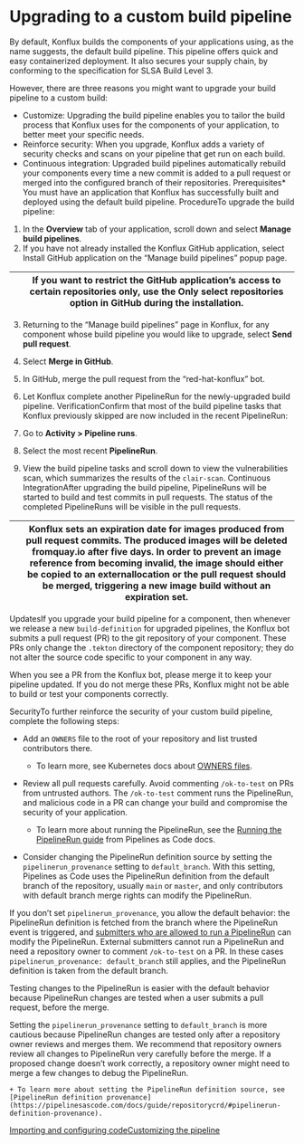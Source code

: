 Upgrading to a custom build pipeline
====================================

By default, Konflux builds the components of your applications using, as the name suggests, the default build pipeline. This pipeline offers quick and easy containerized deployment. It also secures your supply chain, by conforming to the specification for SLSA Build Level 3.

However, there are three reasons you might want to upgrade your build pipeline to a custom build:

* Customize: Upgrading the build pipeline enables you to tailor the build process that Konflux uses for the components of your application, to better meet your specific needs.
* Reinforce security: When you upgrade, Konflux adds a variety of security checks and scans on your pipeline that get run on each build.
* Continuous integration: Upgraded build pipelines automatically rebuild your components every time a new commit is added to a pull request or merged into the configured branch of their repositories.
Prerequisites* You must have an application that Konflux has successfully built and deployed using the default build pipeline.
ProcedureTo upgrade the build pipeline:

1. In the **Overview** tab of your application, scroll down and select **Manage build pipelines**.
2. If you have not already installed the Konflux GitHub application, select Install GitHub application on the “Manage build pipelines” popup page.



|  | If you want to restrict the GitHub application’s access to certain repositories only, use the Only select repositories option in GitHub during the installation. |
| --- | --- |
3. Returning to the “Manage build pipelines” page in Konflux, for any component whose build pipeline you would like to upgrade, select **Send pull request**.
4. Select **Merge in GitHub**.
5. In GitHub, merge the pull request from the “red-hat-konflux” bot.
6. Let Konflux complete another PipelineRun for the newly-upgraded build pipeline.
VerificationConfirm that most of the build pipeline tasks that Konflux previously skipped are now included in the recent PipelineRun:

1. Go to **Activity > Pipeline runs**.
2. Select the most recent **PipelineRun**.
3. View the build pipeline tasks and scroll down to view the vulnerabilities scan, which summarizes the results of the `clair-scan`.
Continuous IntegrationAfter upgrading the build pipeline, PipelineRuns will be started to build and test commits in pull requests. The status of the completed PipelineRuns will be visible in the pull requests.



|  | Konflux sets an expiration date for images produced from pull request commits. The produced images will be deleted fromquay.io after five days. In order to prevent an image reference from becoming invalid, the image should either be copied to an externallocation or the pull request should be merged, triggering a new image build without an expiration set. |
| --- | --- |

UpdatesIf you upgrade your build pipeline for a component, then whenever we release a new `build-definition` for upgraded pipelines, the Konflux bot submits a pull request (PR) to the git repository of your component. These PRs only change the `.tekton` directory of the component repository; they do not alter the source code specific to your component in any way.

When you see a PR from the Konflux bot, please merge it to keep your pipeline updated. If you do not merge these PRs, Konflux might not be able to build or test your components correctly.

SecurityTo further reinforce the security of your custom build pipeline, complete the following steps:

* Add an `OWNERS` file to the root of your repository and list trusted contributors there.


	+ To learn more, see Kubernetes docs about [OWNERS files](https://www.kubernetes.dev/docs/guide/owners/).
* Review all pull requests carefully. Avoid commenting `/ok-to-test` on PRs from untrusted authors. The `/ok-to-test` comment runs the PipelineRun, and malicious code in a PR can change your build and compromise the security of your application.


	+ To learn more about running the PipelineRun, see the [Running the PipelineRun guide](https://pipelinesascode.com/docs/guide/running/#running-the-pipelinerun) from Pipelines as Code docs.
* Consider changing the PipelineRun definition source by setting the `pipelinerun_provenance` setting to `default_branch`. With this setting, Pipelines as Code uses the PipelineRun definition from the default branch of the repository, usually `main` or `master`, and only contributors with default branch merge rights can modify the PipelineRun.

If you don’t set `pipelinerun_provenance`, you allow the default behavior: the PipelineRun definition is fetched from the branch where the PipelineRun event is triggered, and [submitters who are allowed to run a PipelineRun](https://pipelinesascode.com/docs/guide/running/) can modify the PipelineRun. External submitters cannot run a PipelineRun and need a repository owner to comment `/ok-to-test` on a PR. In these cases `pipelinerun_provenance: default_branch` still applies, and the PipelineRun definition is taken from the default branch.

Testing changes to the PipelineRun is easier with the default behavior because PipelineRun changes are tested when a user submits a pull request, before the merge.

Setting the `pipelinerun_provenance` setting to `default_branch` is more cautious because PipelineRun changes are tested only after a repository owner reviews and merges them. We recommend that repository owners review all changes to PipelineRun very carefully before the merge. If a proposed change doesn’t work correctly, a repository owner might need to merge a few changes to debug the PipelineRun.


	+ To learn more about setting the PipelineRun definition source, see [PipelineRun definition provenance](https://pipelinesascode.com/docs/guide/repositorycrd/#pipelinerun-definition-provenance).
[Importing and configuring code](../../Import-code/proc_importing_code/)[Customizing the pipeline](../proc_customize_build_pipeline/)